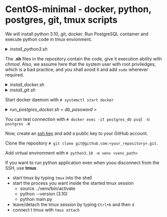 # CentOS-minimal - docker, python, postgres, git, tmux scripts

We will install python 3.10, git, docker. Run PostgreSQL container and execute python code in tmux envionment.

<details>
    <summary><i>install_python3.sh</i></summary>

```bash
yum install -y python3
yum install gcc gcc-c++ make kernel-devel openssl-devel bzip2-devel libffi-devel libpq-devel -y
yum install zlib-devel bzip2-devel openssl-devel ncurses-devel sqlite-devel readline-devel tk-devel gdbm-devel db4-devel libpcap-devel xz-devel -y
yum install postgresql postgresql-devel python-devel -y

wget https://www.openssl.org/source/openssl-1.1.1s.tar.gz --no-check-certificate
tar zxvf openssl-1.1.1s.tar.gz
cd openssl-1.1.1s/
./config --prefix=/root/openssl --openssldir=/root/openssl no-ssl2
make
make install

cat <<EOT >> ~/.bash_profile
export PATH=$HOME/openssl/bin:$PATH
export LD_LIBRARY_PATH=$HOME/openssl/lib
export LC_ALL="en_US.UTF-8"
export LDFLAGS="-L /root/openssl/lib -Wl,-rpath,/root/openssl/lib"
EOT

. ~/.bash_profile

curl -O https://www.python.org/ftp/python/3.10.9/Python-3.10.9.tgz
tar -xzf Python-3.10.9.tgz
cd ../Python-3.10.9/
./configure --enable-optimizations --with-openssl=/root/openssl
make
make install
```

</details>

The **.sh** files in the repository contain the code, give it execution ability with *chmod*. Also, we assume here that the system user with root priviledges, which is a bad practice, and you shall avoid it and add `sudo` wherever required.

<details>
    <summary><i>install_docker.sh</i></summary>

```bash
yum install -y yum-utils
yum-config-manager \
    --add-repo \
    https://download.docker.com/linux/centos/docker-ce.repo
yum install docker-ce docker-ce-cli containerd.io docker-compose-plugin -y
```
</details>

<details>
    <summary><i>install_git.sh</i></summary>

```bash
yum install git -y
git config --global user.name "YourName"
git config --global user.email "Name@Domain.com"
```
</details>

Start docker daemon with `# systemctl start docker`

<details>
    <summary><i>run_postgres_docker.sh < db_password ></i></summary>

```
mkdir -p /var/lib/postgresql/data/pgdata
docker run -d \
    --name postgres_db \
    --rm -p 5433:5432 \
    -e POSTGRES_PASSWORD=$1 \
    -e PGDATA=/var/lib/postgresql/data/pgdata \
    -v /custom/mount:/var/lib/postgresql/data \
    postgres
```
</details>

You can test connection with `# docker exec -it postgres_db psql -U postgres -W`

Now, create an [ssh key](https://docs.github.com/en/authentication/connecting-to-github-with-ssh) and add a public key to your GitHub account.

Clone the repository `# git clone git@github.com:<your_repository>.git`.

Add virtual environment with `# python3.10 -m venv <venv_path>`

If you want to run python application even when yoou disconnect from the SSH, use **tmux**.

- start tmux by typing `tmux` into the shell
- start the process you want inside the started tmux session
  - source ../venv/bin/activate
  - python --version (3.10)
  - python main.py
- leave/detach the tmux session by typing `Ctrl+b` and then `d`
- connect t tmux with `tmux attach`




